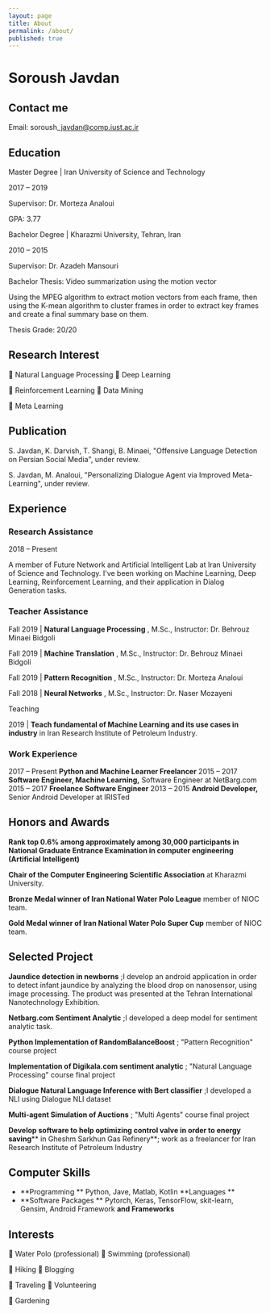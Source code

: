 ```yaml
---
layout: page
title: About
permalink: /about/
published: true
---
```


# Soroush Javdan

## Contact me
Email: soroush\_javdan@comp.iust.ac.ir

## Education

Master Degree | Iran University of Science and Technology

2017 – 2019

Supervisor: Dr. Morteza Analoui

GPA: 3.77

Bachelor Degree | Kharazmi University, Tehran, Iran

2010 – 2015

Supervisor: Dr. Azadeh Mansouri

Bachelor Thesis: Video summarization using the motion vector

Using the MPEG algorithm to extract motion vectors from each frame, then using the K-mean algorithm to cluster frames in order to extract key frames and create a final summary base on them.

Thesis Grade: 20/20

## Research Interest

 Natural Language Processing    Deep Learning

 Reinforcement Learning    Data Mining

 Meta Learning

## Publication

S. Javdan, K. Darvish, T. Shangi, B. Minaei, &quot;Offensive Language Detection on Persian Social Media&quot;, under review.

S. Javdan, M. Analoui, &quot;Personalizing Dialogue Agent via Improved Meta-Learning&quot;, under review.

## Experience

### Research Assistance

2018 – Present

A member of Future Network and Artificial Intelligent Lab at Iran University of Science and Technology. I&#39;ve been working on Machine Learning, Deep Learning, Reinforcement Learning, and their application in Dialog Generation tasks.

### Teacher Assistance

Fall 2019 | **Natural Language Processing** , M.Sc., Instructor: Dr. Behrouz Minaei Bidgoli

Fall 2019 | **Machine Translation** , M.Sc., Instructor: Dr. Behrouz Minaei Bidgoli

Fall 2019 | **Pattern Recognition** , M.Sc., Instructor: Dr. Morteza Analoui

Fall 2018 | **Neural Networks** , M.Sc., Instructor: Dr. Naser Mozayeni

Teaching

2019 | **Teach fundamental of Machine Learning and its use cases in industry** in Iran Research Institute of Petroleum Industry.

### Work Experience

2017 – Present     **Python and Machine Learner Freelancer**
2015 – 2017        **Software Engineer, Machine Learning,** Software Engineer at NetBarg.com
2015 – 2017         **Freelance Software Engineer**
2013 – 2015        **Android Developer,** Senior Android Developer at IRISTed

## Honors and Awards

**Rank top 0.6% among approximately among 30,000 participants in National Graduate Entrance Examination in computer engineering (Artificial Intelligent)**

**Chair of the Computer Engineering Scientific Association** at Kharazmi University.

**Bronze Medal winner of Iran National Water Polo League** member of NIOC team.

**Gold Medal winner of Iran National Water Polo Super Cup** member of NIOC team.

## Selected Project

**Jaundice detection in newborns** ;I develop an android application in order to detect infant jaundice by analyzing the blood drop on nanosensor, using image processing. The product was presented at the Tehran International Nanotechnology Exhibition.

**Netbarg.com Sentiment Analytic** ;I developed a deep model for sentiment analytic task.

**Python Implementation of RandomBalanceBoost** ; &quot;Pattern Recognition&quot; course project

**Implementation of Digikala.com sentiment analytic** ; &quot;Natural Language Processing&quot; course final project

**Dialogue Natural Language Inference with Bert classifier** ;I developed a NLI using Dialogue NLI dataset

**Multi-agent Simulation of Auctions** ; &quot;Multi Agents&quot; course final project

**Develop software to help optimizing control valve in order to energy saving**** in Gheshm Sarkhun Gas Refinery**; work as a freelancer for Iran Research Institute of Petroleum Industry

## Computer Skills

- **Programming               ** Python, Jave, Matlab, Kotlin
 **Languages       **
- **Software Packages    ** Pytorch, Keras, TensorFlow, skit-learn, Gensim, Android Framework
**and Frameworks**

## Interests

 Water Polo (professional)    Swimming (professional)

 Hiking       Blogging

 Traveling      Volunteering

 Gardening
